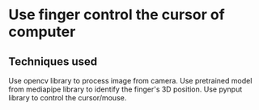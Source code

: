 # Use finger control the cursor of computer
 
 
## Techniques used
Use opencv library to process image from camera.
Use pretrained model from mediapipe library to identify the finger's 3D position.
Use pynput library to control the cursor/mouse.
